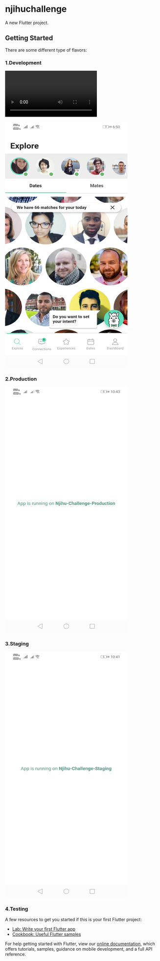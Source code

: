 # njihuchallenge

A new Flutter project.

## Getting Started

There are some different type of flavors:

### 1.Development


![video](https://user-images.githubusercontent.com/58855915/110329791-15182480-8043-11eb-8131-c5826c8272f6.mp4)

<img src="https://github.com/viralkachhadiya/njihuchallange/blob/master/screenshots/Screenshot_20210305_185039_com.example.njihuchallenge.jpg" width="400" height="800">

### 2.Production


<img src="https://github.com/viralkachhadiya/njihuchallange/blob/master/screenshots/Screenshot_20210306_224314_com.example.njihuchallenge.jpg" width="400" height="800">

### 3.Staging


<img src="https://github.com/viralkachhadiya/njihuchallange/blob/master/screenshots/Screenshot_20210306_224141_com.example.njihuchallenge.staging.jpg" width="400" height="800">

### 4.Testing


A few resources to get you started if this is your first Flutter project:

- [Lab: Write your first Flutter app](https://flutter.dev/docs/get-started/codelab)
- [Cookbook: Useful Flutter samples](https://flutter.dev/docs/cookbook)

For help getting started with Flutter, view our
[online documentation](https://flutter.dev/docs), which offers tutorials,
samples, guidance on mobile development, and a full API reference.
